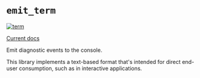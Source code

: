 # `emit_term`

[![term](https://github.com/emit-rs/emit/actions/workflows/term.yml/badge.svg)](https://github.com/emit-rs/emit/actions/workflows/term.yml)

[Current docs](https://docs.rs/emit_term/1.12.0/emit_term/index.html)

Emit diagnostic events to the console.

This library implements a text-based format that's intended for direct end-user consumption, such as in interactive applications.
